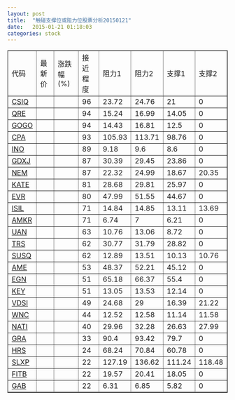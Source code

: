 ```yaml
---
layout: post
title:  "触碰支撑位或阻力位股票分析20150121"
date:   2015-01-21 01:18:03
categories: stock
---
```

<script type="text/javascript">
var stockList = []
stockList.push('gb_csiq');
stockList.push('gb_qre');
stockList.push('gb_gogo');
stockList.push('gb_cpa');
stockList.push('gb_ino');
stockList.push('gb_gdxj');
stockList.push('gb_nem');
stockList.push('gb_kate');
stockList.push('gb_evr');
stockList.push('gb_isil');
stockList.push('gb_amkr');
stockList.push('gb_uan');
stockList.push('gb_trs');
stockList.push('gb_susq');
stockList.push('gb_ame');
stockList.push('gb_egn');
stockList.push('gb_key');
stockList.push('gb_vdsi');
stockList.push('gb_wnc');
stockList.push('gb_nati');
stockList.push('gb_gra');
stockList.push('gb_hrs');
stockList.push('gb_slxp');
stockList.push('gb_fitb');
stockList.push('gb_gab');
</script>
<table border="1">
 <tr>
 <td>代码</td>
 <td>最新价</td>
 <td>涨跌幅(%)</td>
 <td>接近程度</td>
 <td>阻力1</td>
 <td>阻力2</td>
 <td>支撑1</td>
 <td>支撑2</td>
</tr>
  <tr id="csiq" class="green">
  <td><a href="http://stock.finance.sina.com.cn/usstock/quotes/CSIQ.html" target="_blank">CSIQ</a></td><td></td><td></td><td>96</td><td>23.72</td><td>24.76</td><td>21</td><td>0</td></tr>
  <tr id="qre" class="red">
  <td><a href="http://stock.finance.sina.com.cn/usstock/quotes/QRE.html" target="_blank">QRE</a></td><td></td><td></td><td>94</td><td>15.24</td><td>16.99</td><td>14.05</td><td>0</td></tr>
  <tr id="gogo" class="red">
  <td><a href="http://stock.finance.sina.com.cn/usstock/quotes/GOGO.html" target="_blank">GOGO</a></td><td></td><td></td><td>94</td><td>14.43</td><td>16.81</td><td>12.5</td><td>0</td></tr>
  <tr id="cpa" class="red">
  <td><a href="http://stock.finance.sina.com.cn/usstock/quotes/CPA.html" target="_blank">CPA</a></td><td></td><td></td><td>93</td><td>105.93</td><td>113.71</td><td>98.76</td><td>0</td></tr>
  <tr id="ino" class="green">
  <td><a href="http://stock.finance.sina.com.cn/usstock/quotes/INO.html" target="_blank">INO</a></td><td></td><td></td><td>89</td><td>9.18</td><td>9.6</td><td>8.6</td><td>0</td></tr>
  <tr id="gdxj" class="red">
  <td><a href="http://stock.finance.sina.com.cn/usstock/quotes/GDXJ.html" target="_blank">GDXJ</a></td><td></td><td></td><td>87</td><td>30.39</td><td>29.45</td><td>23.86</td><td>0</td></tr>
  <tr id="nem" class="red">
  <td><a href="http://stock.finance.sina.com.cn/usstock/quotes/NEM.html" target="_blank">NEM</a></td><td></td><td></td><td>87</td><td>22.32</td><td>24.99</td><td>18.67</td><td>20.35</td></tr>
  <tr id="kate" class="green">
  <td><a href="http://stock.finance.sina.com.cn/usstock/quotes/KATE.html" target="_blank">KATE</a></td><td></td><td></td><td>81</td><td>28.68</td><td>29.81</td><td>25.97</td><td>0</td></tr>
  <tr id="evr" class="red">
  <td><a href="http://stock.finance.sina.com.cn/usstock/quotes/EVR.html" target="_blank">EVR</a></td><td></td><td></td><td>80</td><td>47.99</td><td>51.55</td><td>44.67</td><td>0</td></tr>
  <tr id="isil" class="green">
  <td><a href="http://stock.finance.sina.com.cn/usstock/quotes/ISIL.html" target="_blank">ISIL</a></td><td></td><td></td><td>71</td><td>14.84</td><td>14.85</td><td>13.11</td><td>13.69</td></tr>
  <tr id="amkr" class="red">
  <td><a href="http://stock.finance.sina.com.cn/usstock/quotes/AMKR.html" target="_blank">AMKR</a></td><td></td><td></td><td>71</td><td>6.74</td><td>7</td><td>6.21</td><td>0</td></tr>
  <tr id="uan" class="red">
  <td><a href="http://stock.finance.sina.com.cn/usstock/quotes/UAN.html" target="_blank">UAN</a></td><td></td><td></td><td>63</td><td>10.76</td><td>13.06</td><td>8.72</td><td>0</td></tr>
  <tr id="trs" class="green">
  <td><a href="http://stock.finance.sina.com.cn/usstock/quotes/TRS.html" target="_blank">TRS</a></td><td></td><td></td><td>62</td><td>30.77</td><td>31.79</td><td>28.82</td><td>0</td></tr>
  <tr id="susq" class="red">
  <td><a href="http://stock.finance.sina.com.cn/usstock/quotes/SUSQ.html" target="_blank">SUSQ</a></td><td></td><td></td><td>62</td><td>12.89</td><td>13.51</td><td>10.13</td><td>10.76</td></tr>
  <tr id="ame" class="green">
  <td><a href="http://stock.finance.sina.com.cn/usstock/quotes/AME.html" target="_blank">AME</a></td><td></td><td></td><td>53</td><td>48.37</td><td>52.21</td><td>45.12</td><td>0</td></tr>
  <tr id="egn" class="red">
  <td><a href="http://stock.finance.sina.com.cn/usstock/quotes/EGN.html" target="_blank">EGN</a></td><td></td><td></td><td>51</td><td>65.18</td><td>66.37</td><td>55.4</td><td>0</td></tr>
  <tr id="key" class="green">
  <td><a href="http://stock.finance.sina.com.cn/usstock/quotes/KEY.html" target="_blank">KEY</a></td><td></td><td></td><td>51</td><td>13.05</td><td>13.53</td><td>12.14</td><td>0</td></tr>
  <tr id="vdsi" class="green">
  <td><a href="http://stock.finance.sina.com.cn/usstock/quotes/VDSI.html" target="_blank">VDSI</a></td><td></td><td></td><td>49</td><td>24.68</td><td>29</td><td>16.39</td><td>21.22</td></tr>
  <tr id="wnc" class="red">
  <td><a href="http://stock.finance.sina.com.cn/usstock/quotes/WNC.html" target="_blank">WNC</a></td><td></td><td></td><td>44</td><td>12.52</td><td>12.58</td><td>11.14</td><td>11.58</td></tr>
  <tr id="nati" class="red">
  <td><a href="http://stock.finance.sina.com.cn/usstock/quotes/NATI.html" target="_blank">NATI</a></td><td></td><td></td><td>40</td><td>29.96</td><td>32.28</td><td>26.63</td><td>27.99</td></tr>
  <tr id="gra" class="red">
  <td><a href="http://stock.finance.sina.com.cn/usstock/quotes/GRA.html" target="_blank">GRA</a></td><td></td><td></td><td>33</td><td>90.4</td><td>93.42</td><td>79.7</td><td>0</td></tr>
  <tr id="hrs" class="red">
  <td><a href="http://stock.finance.sina.com.cn/usstock/quotes/HRS.html" target="_blank">HRS</a></td><td></td><td></td><td>24</td><td>68.24</td><td>70.84</td><td>60.78</td><td>0</td></tr>
  <tr id="slxp" class="green">
  <td><a href="http://stock.finance.sina.com.cn/usstock/quotes/SLXP.html" target="_blank">SLXP</a></td><td></td><td></td><td>22</td><td>127.19</td><td>136.62</td><td>111.24</td><td>118.48</td></tr>
  <tr id="fitb" class="green">
  <td><a href="http://stock.finance.sina.com.cn/usstock/quotes/FITB.html" target="_blank">FITB</a></td><td></td><td></td><td>22</td><td>19.57</td><td>20.41</td><td>18.05</td><td>0</td></tr>
  <tr id="gab" class="green">
  <td><a href="http://stock.finance.sina.com.cn/usstock/quotes/GAB.html" target="_blank">GAB</a></td><td></td><td></td><td>22</td><td>6.31</td><td>6.85</td><td>5.82</td><td>0</td></tr>
</table>
